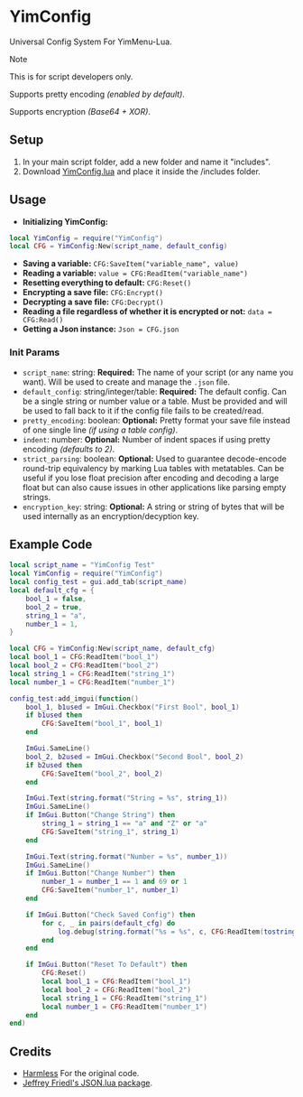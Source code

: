# YimConfig

Universal Config System For YimMenu-Lua.

> [!NOTE]
> This is for script developers only.
> 
> Supports pretty encoding *(enabled by default)*.
> 
> Supports encryption *(Base64 + XOR)*.

## Setup

1. In your main script folder, add a new folder and name it "includes".
2. Download [YimConfig.lua](https://github.com/YimMenu-Lua/YimConfig/releases/latest) and place it inside the /includes folder.

## Usage

- **Initializing YimConfig:**

```Lua
local YimConfig = require("YimConfig")
local CFG = YimConfig:New(script_name, default_config)
```

- **Saving a variable:** `CFG:SaveItem("variable_name", value)`
- **Reading a variable:** `value = CFG:ReadItem("variable_name")`
- **Resetting everything to default:** `CFG:Reset()`
- **Encrypting a save file:** `CFG:Encrypt()`
- **Decrypting a save file:** `CFG:Decrypt()`
- **Reading a file regardless of whether it is encrypted or not:** `data = CFG:Read()`
- **Getting a Json instance:** `Json = CFG.json`

### Init Params

- `script_name`: string: **Required:** The name of your script (or any name you want). Will be used to create and manage the `.json` file.
- `default_config`: string/integer/table: **Required:** The default config. Can be a single string or number value or a table. Must be provided and will be used to fall back to it if the config file fails to be created/read.
- `pretty_encoding`: boolean: **Optional:** Pretty format your save file instead of one single line *(if using a table config)*.
- `indent`: number: **Optional:** Number of indent spaces if using pretty encoding *(defaults to 2)*.
- `strict_parsing`: boolean: **Optional:** Used to guarantee decode-encode round-trip equivalency by marking Lua tables with metatables. Can be useful if you lose float precision after encoding and decoding a large float but can also cause issues in other applications like parsing empty strings.
- `encryption_key`: string: **Optional:** A string or string of bytes that will be used internally as an encryption/decyption key.

## Example Code

```Lua
local script_name = "YimConfig Test"
local YimConfig = require("YimConfig")
local config_test = gui.add_tab(script_name)
local default_cfg = {
    bool_1 = false,
    bool_2 = true,
    string_1 = "a",
    number_1 = 1,
}

local CFG = YimConfig:New(script_name, default_cfg)
local bool_1 = CFG:ReadItem("bool_1")
local bool_2 = CFG:ReadItem("bool_2")
local string_1 = CFG:ReadItem("string_1")
local number_1 = CFG:ReadItem("number_1")

config_test:add_imgui(function()
    bool_1, b1used = ImGui.Checkbox("First Bool", bool_1)
    if b1used then
        CFG:SaveItem("bool_1", bool_1)
    end

    ImGui.SameLine()
    bool_2, b2used = ImGui.Checkbox("Second Bool", bool_2)
    if b2used then
        CFG:SaveItem("bool_2", bool_2)
    end

    ImGui.Text(string.format("String = %s", string_1))
    ImGui.SameLine()
    if ImGui.Button("Change String") then
        string_1 = string_1 == "a" and "Z" or "a"
        CFG:SaveItem("string_1", string_1)
    end

    ImGui.Text(string.format("Number = %s", number_1))
    ImGui.SameLine()
    if ImGui.Button("Change Number") then
        number_1 = number_1 == 1 and 69 or 1
        CFG:SaveItem("number_1", number_1)
    end

    if ImGui.Button("Check Saved Config") then
        for c, _ in pairs(default_cfg) do
            log.debug(string.format("%s = %s", c, CFG:ReadItem(tostring(c))))
        end
    end

    if ImGui.Button("Reset To Default") then
        CFG:Reset()
        local bool_1 = CFG:ReadItem("bool_1")
        local bool_2 = CFG:ReadItem("bool_2")
        local string_1 = CFG:ReadItem("string_1")
        local number_1 = CFG:ReadItem("number_1")
    end
end)
```

## Credits

- [Harmless](https://github.com/harmless05) For the original code.
- [Jeffrey Friedl's JSON.lua package](http://regex.info/blog/lua/json).
